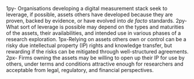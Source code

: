1py- Organisations developing a digital measurement stack seek to leverage, if possible, assets others have developed because they are proven, backed by evidence, or have evolved into *de facto* standards. 
2py- What sort of leverage is possible may depend on the types and maturities of the assets, their availabilities, and intended use in various phases of a research exploration. 
1px-Relying on assets others own or control can be a risky due intellectual property (IP) rights and knowledge transfer, but rewarding if the risks can be mitigated through well-structured agreements. 
2px- Firms owning the assets may be willing to open up their IP for use by others, under terms and conditions attractive enough for researchers and acceptable from legal, regulatory, and financial perspectives.

